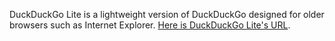 DuckDuckGo Lite is a lightweight version of DuckDuckGo designed for older browsers such as Internet Explorer. <a href="https://lite.duckduckgo.com/lite/">Here is DuckDuckGo Lite's URL</a>.
